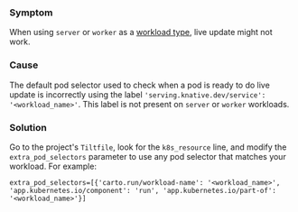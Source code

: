 ### Symptom

When using `server` or `worker` as a
[workload type](https://docs-staging.vmware.com/en/draft/VMware-Tanzu-Application-Platform/1.3/tap/GUID-workloads-workload-types.html#types),
live update might not work.

### Cause

The default pod selector used to check when a pod is ready to do live update is incorrectly using
the label `'serving.knative.dev/service': '<workload_name>'`.
This label is not present on  `server` or `worker` workloads.

### Solution

Go to the project's `Tiltfile`, look for the `k8s_resource` line, and modify the `extra_pod_selectors`
parameter to use any pod selector that matches your workload. For example:

```code
extra_pod_selectors=[{'carto.run/workload-name': '<workload_name>', 'app.kubernetes.io/component': 'run', 'app.kubernetes.io/part-of': '<workload_name>'}]
```